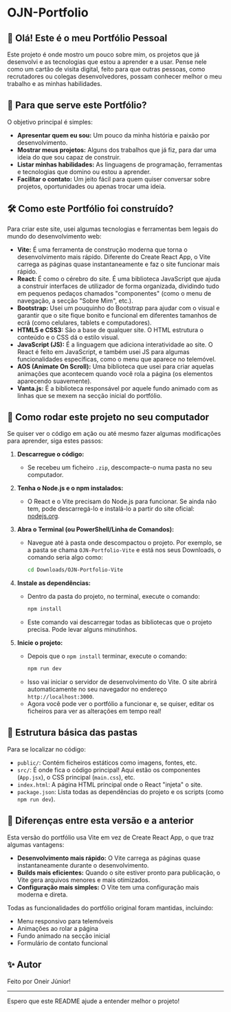 # OJN-Portfolio

## 👋 Olá! Este é o meu Portfólio Pessoal

Este projeto é onde mostro um pouco sobre mim, os projetos que já desenvolvi e as tecnologias que estou a aprender e a usar. Pense nele como um cartão de visita digital, feito para que outras pessoas, como recrutadores ou colegas desenvolvedores, possam conhecer melhor o meu trabalho e as minhas habilidades.

## 🎯 Para que serve este Portfólio?

O objetivo principal é simples:

*   **Apresentar quem eu sou:** Um pouco da minha história e paixão por desenvolvimento.
*   **Mostrar meus projetos:** Alguns dos trabalhos que já fiz, para dar uma ideia do que sou capaz de construir.
*   **Listar minhas habilidades:** As linguagens de programação, ferramentas e tecnologias que domino ou estou a aprender.
*   **Facilitar o contato:** Um jeito fácil para quem quiser conversar sobre projetos, oportunidades ou apenas trocar uma ideia.

## 🛠️ Como este Portfólio foi construído?

Para criar este site, usei algumas tecnologias e ferramentas bem legais do mundo do desenvolvimento web:

*   **Vite:** É uma ferramenta de construção moderna que torna o desenvolvimento mais rápido. Diferente do Create React App, o Vite carrega as páginas quase instantaneamente e faz o site funcionar mais rápido.
*   **React:** É como o cérebro do site. É uma biblioteca JavaScript que ajuda a construir interfaces de utilizador de forma organizada, dividindo tudo em pequenos pedaços chamados "componentes" (como o menu de navegação, a secção "Sobre Mim", etc.).
*   **Bootstrap:** Usei um pouquinho do Bootstrap para ajudar com o visual e garantir que o site fique bonito e funcional em diferentes tamanhos de ecrã (como celulares, tablets e computadores).
*   **HTML5 e CSS3:** São a base de qualquer site. O HTML estrutura o conteúdo e o CSS dá o estilo visual.
*   **JavaScript (JS):** É a linguagem que adiciona interatividade ao site. O React é feito em JavaScript, e também usei JS para algumas funcionalidades específicas, como o menu que aparece no telemóvel.
*   **AOS (Animate On Scroll):** Uma biblioteca que usei para criar aquelas animações que acontecem quando você rola a página (os elementos aparecendo suavemente).
*   **Vanta.js:** É a biblioteca responsável por aquele fundo animado com as linhas que se mexem na secção inicial do portfólio.

## 🚀 Como rodar este projeto no seu computador

Se quiser ver o código em ação ou até mesmo fazer algumas modificações para aprender, siga estes passos:

1.  **Descarregue o código:**
    *   Se recebeu um ficheiro `.zip`, descompacte-o numa pasta no seu computador.

2.  **Tenha o Node.js e o npm instalados:**
    *   O React e o Vite precisam do Node.js para funcionar. Se ainda não tem, pode descarregá-lo e instalá-lo a partir do site oficial: [nodejs.org](https://nodejs.org/).

3.  **Abra o Terminal (ou PowerShell/Linha de Comandos):**
    *   Navegue até à pasta onde descompactou o projeto. Por exemplo, se a pasta se chama `OJN-Portfolio-Vite` e está nos seus Downloads, o comando seria algo como:
        ```bash
        cd Downloads/OJN-Portfolio-Vite
        ```

4.  **Instale as dependências:**
    *   Dentro da pasta do projeto, no terminal, execute o comando:
        ```bash
        npm install
        ```
    *   Este comando vai descarregar todas as bibliotecas que o projeto precisa. Pode levar alguns minutinhos.

5.  **Inicie o projeto:**
    *   Depois que o `npm install` terminar, execute o comando:
        ```bash
        npm run dev
        ```
    *   Isso vai iniciar o servidor de desenvolvimento do Vite. O site abrirá automaticamente no seu navegador no endereço `http://localhost:3000`.
    *   Agora você pode ver o portfólio a funcionar e, se quiser, editar os ficheiros para ver as alterações em tempo real!

## 📂 Estrutura básica das pastas

Para se localizar no código:

*   `public/`: Contém ficheiros estáticos como imagens, fontes, etc.
*   `src/`: É onde fica o código principal! Aqui estão os componentes (`App.jsx`), o CSS principal (`main.css`), etc.
*   `index.html`: A página HTML principal onde o React "injeta" o site.
*   `package.json`: Lista todas as dependências do projeto e os scripts (como `npm run dev`).

## 🔄 Diferenças entre esta versão e a anterior

Esta versão do portfólio usa Vite em vez de Create React App, o que traz algumas vantagens:

*   **Desenvolvimento mais rápido:** O Vite carrega as páginas quase instantaneamente durante o desenvolvimento.
*   **Builds mais eficientes:** Quando o site estiver pronto para publicação, o Vite gera arquivos menores e mais otimizados.
*   **Configuração mais simples:** O Vite tem uma configuração mais moderna e direta.

Todas as funcionalidades do portfólio original foram mantidas, incluindo:
*   Menu responsivo para telemóveis
*   Animações ao rolar a página
*   Fundo animado na secção inicial
*   Formulário de contato funcional

## ✨ Autor

Feito por Oneir Júnior!

---

Espero que este README ajude a entender melhor o projeto! 
